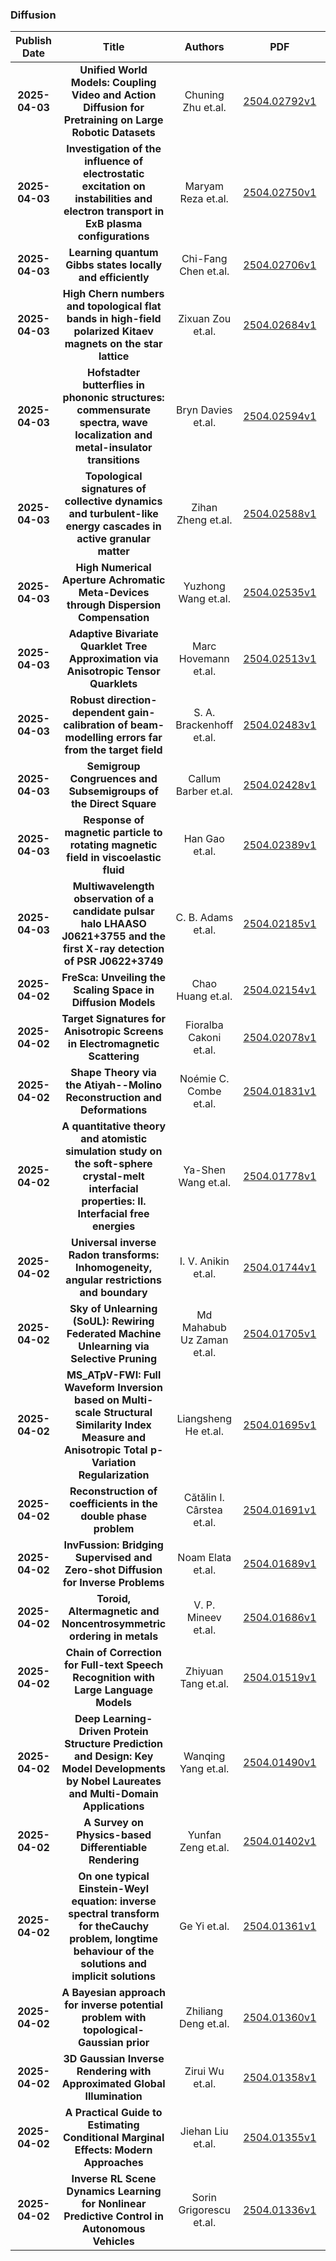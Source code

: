 
### Diffusion
|Publish Date|Title|Authors|PDF|Code|
| :---: | :---: | :---: | :---: | :---: |
|**2025-04-03**|**Unified World Models: Coupling Video and Action Diffusion for Pretraining on Large Robotic Datasets**|Chuning Zhu et.al.|[2504.02792v1](http://arxiv.org/abs/2504.02792v1)|null|
|**2025-04-03**|**Investigation of the influence of electrostatic excitation on instabilities and electron transport in ExB plasma configurations**|Maryam Reza et.al.|[2504.02750v1](http://arxiv.org/abs/2504.02750v1)|null|
|**2025-04-03**|**Learning quantum Gibbs states locally and efficiently**|Chi-Fang Chen et.al.|[2504.02706v1](http://arxiv.org/abs/2504.02706v1)|null|
|**2025-04-03**|**High Chern numbers and topological flat bands in high-field polarized Kitaev magnets on the star lattice**|Zixuan Zou et.al.|[2504.02684v1](http://arxiv.org/abs/2504.02684v1)|null|
|**2025-04-03**|**Hofstadter butterflies in phononic structures: commensurate spectra, wave localization and metal-insulator transitions**|Bryn Davies et.al.|[2504.02594v1](http://arxiv.org/abs/2504.02594v1)|null|
|**2025-04-03**|**Topological signatures of collective dynamics and turbulent-like energy cascades in active granular matter**|Zihan Zheng et.al.|[2504.02588v1](http://arxiv.org/abs/2504.02588v1)|null|
|**2025-04-03**|**High Numerical Aperture Achromatic Meta-Devices through Dispersion Compensation**|Yuzhong Wang et.al.|[2504.02535v1](http://arxiv.org/abs/2504.02535v1)|null|
|**2025-04-03**|**Adaptive Bivariate Quarklet Tree Approximation via Anisotropic Tensor Quarklets**|Marc Hovemann et.al.|[2504.02513v1](http://arxiv.org/abs/2504.02513v1)|null|
|**2025-04-03**|**Robust direction-dependent gain-calibration of beam-modelling errors far from the target field**|S. A. Brackenhoff et.al.|[2504.02483v1](http://arxiv.org/abs/2504.02483v1)|null|
|**2025-04-03**|**Semigroup Congruences and Subsemigroups of the Direct Square**|Callum Barber et.al.|[2504.02428v1](http://arxiv.org/abs/2504.02428v1)|null|
|**2025-04-03**|**Response of magnetic particle to rotating magnetic field in viscoelastic fluid**|Han Gao et.al.|[2504.02389v1](http://arxiv.org/abs/2504.02389v1)|null|
|**2025-04-03**|**Multiwavelength observation of a candidate pulsar halo LHAASO J0621+3755 and the first X-ray detection of PSR J0622+3749**|C. B. Adams et.al.|[2504.02185v1](http://arxiv.org/abs/2504.02185v1)|null|
|**2025-04-02**|**FreSca: Unveiling the Scaling Space in Diffusion Models**|Chao Huang et.al.|[2504.02154v1](http://arxiv.org/abs/2504.02154v1)|null|
|**2025-04-02**|**Target Signatures for Anisotropic Screens in Electromagnetic Scattering**|Fioralba Cakoni et.al.|[2504.02078v1](http://arxiv.org/abs/2504.02078v1)|null|
|**2025-04-02**|**Shape Theory via the Atiyah--Molino Reconstruction and Deformations**|Noémie C. Combe et.al.|[2504.01831v1](http://arxiv.org/abs/2504.01831v1)|null|
|**2025-04-02**|**A quantitative theory and atomistic simulation study on the soft-sphere crystal-melt interfacial properties: II. Interfacial free energies**|Ya-Shen Wang et.al.|[2504.01778v1](http://arxiv.org/abs/2504.01778v1)|null|
|**2025-04-02**|**Universal inverse Radon transforms: Inhomogeneity, angular restrictions and boundary**|I. V. Anikin et.al.|[2504.01744v1](http://arxiv.org/abs/2504.01744v1)|null|
|**2025-04-02**|**Sky of Unlearning (SoUL): Rewiring Federated Machine Unlearning via Selective Pruning**|Md Mahabub Uz Zaman et.al.|[2504.01705v1](http://arxiv.org/abs/2504.01705v1)|null|
|**2025-04-02**|**MS_ATpV-FWI: Full Waveform Inversion based on Multi-scale Structural Similarity Index Measure and Anisotropic Total p-Variation Regularization**|Liangsheng He et.al.|[2504.01695v1](http://arxiv.org/abs/2504.01695v1)|null|
|**2025-04-02**|**Reconstruction of coefficients in the double phase problem**|Cătălin I. Cârstea et.al.|[2504.01691v1](http://arxiv.org/abs/2504.01691v1)|null|
|**2025-04-02**|**InvFussion: Bridging Supervised and Zero-shot Diffusion for Inverse Problems**|Noam Elata et.al.|[2504.01689v1](http://arxiv.org/abs/2504.01689v1)|[link](https://github.com/noamelata/invfussion)|
|**2025-04-02**|**Toroid, Altermagnetic and Noncentrosymmetric ordering in metals**|V. P. Mineev et.al.|[2504.01686v1](http://arxiv.org/abs/2504.01686v1)|null|
|**2025-04-02**|**Chain of Correction for Full-text Speech Recognition with Large Language Models**|Zhiyuan Tang et.al.|[2504.01519v1](http://arxiv.org/abs/2504.01519v1)|null|
|**2025-04-02**|**Deep Learning-Driven Protein Structure Prediction and Design: Key Model Developments by Nobel Laureates and Multi-Domain Applications**|Wanqing Yang et.al.|[2504.01490v1](http://arxiv.org/abs/2504.01490v1)|null|
|**2025-04-02**|**A Survey on Physics-based Differentiable Rendering**|Yunfan Zeng et.al.|[2504.01402v1](http://arxiv.org/abs/2504.01402v1)|null|
|**2025-04-02**|**On one typical Einstein-Weyl equation: inverse spectral transform for theCauchy problem, longtime behaviour of the solutions and implicit solutions**|Ge Yi et.al.|[2504.01361v1](http://arxiv.org/abs/2504.01361v1)|null|
|**2025-04-02**|**A Bayesian approach for inverse potential problem with topological-Gaussian prior**|Zhiliang Deng et.al.|[2504.01360v1](http://arxiv.org/abs/2504.01360v1)|null|
|**2025-04-02**|**3D Gaussian Inverse Rendering with Approximated Global Illumination**|Zirui Wu et.al.|[2504.01358v1](http://arxiv.org/abs/2504.01358v1)|null|
|**2025-04-02**|**A Practical Guide to Estimating Conditional Marginal Effects: Modern Approaches**|Jiehan Liu et.al.|[2504.01355v1](http://arxiv.org/abs/2504.01355v1)|null|
|**2025-04-02**|**Inverse RL Scene Dynamics Learning for Nonlinear Predictive Control in Autonomous Vehicles**|Sorin Grigorescu et.al.|[2504.01336v1](http://arxiv.org/abs/2504.01336v1)|null|
